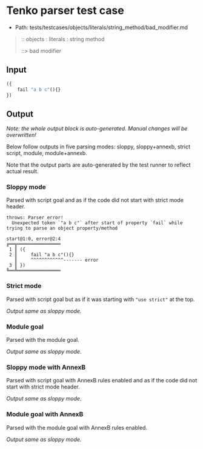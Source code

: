 # Tenko parser test case

- Path: tests/testcases/objects/literals/string_method/bad_modifier.md

> :: objects : literals : string method
>
> ::> bad modifier
>
> 

## Input

`````js
({
    fail "a b c"(){}
})
`````

## Output

_Note: the whole output block is auto-generated. Manual changes will be overwritten!_

Below follow outputs in five parsing modes: sloppy, sloppy+annexb, strict script, module, module+annexb.

Note that the output parts are auto-generated by the test runner to reflect actual result.

### Sloppy mode

Parsed with script goal and as if the code did not start with strict mode header.

`````
throws: Parser error!
  Unexpected token `"a b c"` after start of property `fail` while trying to parse an object property/method

start@1:0, error@2:4
╔══╦════════════════
 1 ║ ({
 2 ║     fail "a b c"(){}
   ║     ^^^^^^^^^^^^------- error
 3 ║ })
╚══╩════════════════

`````

### Strict mode

Parsed with script goal but as if it was starting with `"use strict"` at the top.

_Output same as sloppy mode._

### Module goal

Parsed with the module goal.

_Output same as sloppy mode._

### Sloppy mode with AnnexB

Parsed with script goal with AnnexB rules enabled and as if the code did not start with strict mode header.

_Output same as sloppy mode._

### Module goal with AnnexB

Parsed with the module goal with AnnexB rules enabled.

_Output same as sloppy mode._
